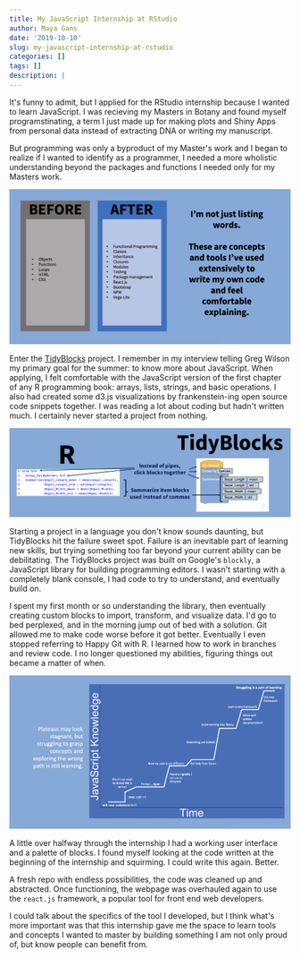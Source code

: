 ```yaml
---
title: My JavaScript Internship at RStudio
author: Maya Gans
date: '2019-10-10'
slug: my-javascript-internship-at-rstudio
categories: []
tags: []
description: |
---
```


It's funny to admit, but I applied for the RStudio internship because I wanted to learn JavaScript. I was recieving my Masters in Botany and found myself programstinating, a term I just made up for making plots and Shiny Apps from personal data instead of extracting DNA or writing my manuscript.

But programming was only a byproduct of my Master's work and I began to realize if I wanted to identify as a programmer, I needed a more wholistic understanding beyond the packages and functions I needed only for my Masters work.

![](img1.png)

Enter the [TidyBlocks](tidyblocks.tech) project. I remember in my interview telling Greg Wilson my primary goal for the summer: to know more about JavaScript. When applying, I felt comfortable with the JavaScript version of the first chapter of any R programming book: arrays, lists, strings, and basic operations. I also had created some d3.js visualizations by frankenstein-ing open source code snippets together. I was reading a lot about coding but hadn't written much. I certainly never started a project from nothing.

![](img2.png)

Starting a project in a language you don't know sounds daunting, but TidyBlocks hit the failure sweet spot. Failure is an inevitable part of learning new skills, but trying something too far beyond your current ability can be debilitating. The TidyBlocks project was built on Google's `blockly`, a JavaScript library for building programming editors. I wasn't starting with a completely blank console, I had code to try to understand, and eventually build on. 

I spent my first month or so understanding the library, then eventually creating custom blocks to import, transform, and visualize data. I'd go to bed perplexed, and in the morning jump out of bed with a solution. Git allowed me to make code worse before it got better. Eventually I even stopped referring to Happy Git with R. I learned how to work in branches and review code. I no longer questioned my abilities, figuring things out became a matter of when.

![](img3.png)

A little over halfway through the internship I had a working user interface and a palette of blocks. I found myself looking at the code written at the beginning of the internship and squirming. I could write this again. Better.

A fresh repo with endless possibilities, the code was cleaned up and abstracted. Once functioning, the webpage was overhauled again to use the `react.js` framework, a popular tool for front end web developers.

I could talk about the specifics of the tool I developed, but I think what's more important was that this internship gave me the space to learn tools and concepts I wanted to master by building something I am not only proud of, but know people can benefit from.
